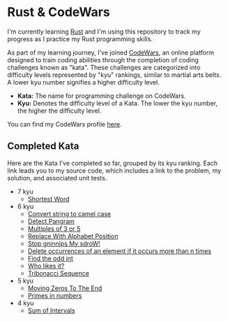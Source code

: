 # Rust & CodeWars

I'm currently learning [Rust](https://www.rust-lang.org/) and I'm using this repository to track my progress as I practice my Rust programming skills.

As part of my learning journey, I've joined [CodeWars](https://www.codewars.com/), an online platform designed to train coding abilities through the completion of coding challenges known as "kata". These challenges are categorized into difficulty levels represented by "kyu" rankings, similar to martial arts belts. A lower kyu number signifies a higher difficulty level.

- **Kata:** The name for programming challenge on CodeWars.
- **Kyu:** Denotes the difficulty level of a Kata. The lower the kyu number, the higher the difficulty level.

You can find my CodeWars profile [here](https://www.codewars.com/users/bondeluke).

## Completed Kata
Here are the Kata I've completed so far, grouped by its kyu ranking. Each link leads you to my source code, which includes a link to the problem, my solution, and associated unit tests.
- 7 kyu
  - [Shortest Word](src/find_short.rs)
- 6 kyu
  - [Convert string to camel case](src/to_camel_case.rs)
  - [Detect Pangram](src/is_pangram.rs)
  - [Multiples of 3 or 5](src/multiples_of_3_or_5.rs)
  - [Replace With Alphabet Position](src/alphabet_position.rs)
  - [Stop gninnips My sdroW!](src/spin_words.rs)
  - [Delete occurrences of an element if it occurs more than n times](src/delete_nth.rs)
  - [Find the odd int](src/find_odd.rs)
  - [Who likes it?](src/likes.rs)
  - [Tribonacci Sequence](src/tribonacci.rs)
- 5 kyu
  - [Moving Zeros To The End](src/move_zeros.rs)
  - [Primes in numbers](src/prime_factors.rs)
- 4 kyu
  - [Sum of Intervals](src/sum_intervals.rs)
